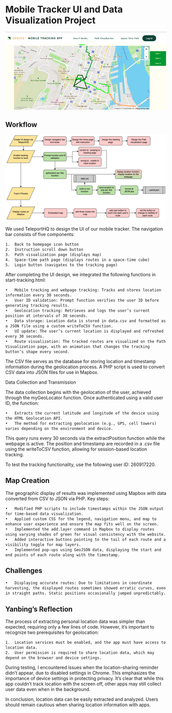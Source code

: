 # Mobile Tracker UI and Data Visualization Project

![UserInterface](https://github.com/esstherc/mobile-tracking-web-app/blob/main/images/user-interface-2.png)
## Workflow
![Flowchart](https://github.com/esstherc/mobile-tracking-web-app/blob/main/images/Flowchart.jpg)

We used TeleportHQ to design the UI of our mobile tracker. The navigation bar consists of five components:

	1.	Back to homepage icon button
	2.	Instruction scroll down button
	3.	Path visualization page (displays map)
	4.	Space-time path page (displays routes in a space-time cube)
	5.	Login button (navigates to the tracking page)

After completing the UI design, we integrated the following functions in start-tracking.html:

	•	Mobile tracking and webpage tracking: Tracks and stores location information every 30 seconds.
	•	User ID validation: Prompt function verifies the user ID before generating tracking results.
	•	Geolocation tracking: Retrieves and logs the user’s current position at intervals of 30 seconds.
	•	Data storage: Location data is stored in data.csv and formatted as a JSON file using a custom writeToCSV function.
	•	UI update: The user’s current location is displayed and refreshed every 30 seconds.
	•	Route visualization: The tracked routes are visualized on the Path Visualization page, with an animation that changes the tracking button’s shape every second.

The CSV file serves as the database for storing location and timestamp information during the geolocation process. A PHP script is used to convert CSV data into JSON files for use in Mapbox.

Data Collection and Transmission

The data collection begins with the geolocation of the user, achieved through the myGeoLocator function. Once authenticated using a valid user ID, the function:

	•	Extracts the current latitude and longitude of the device using the HTML Geolocation API.
	•	The method for extracting geolocation (e.g., GPS, cell towers) varies depending on the environment and device.

This query runs every 30 seconds via the extractPosition function while the webpage is active. The position and timestamp are recorded in a .csv file using the writeToCSV function, allowing for session-based location tracking.

To test the tracking functionality, use the following user ID: 260917220.

## Map Creation

The geographic display of results was implemented using Mapbox with data converted from CSV to JSON via PHP. Key steps:

	•	Modified PHP scripts to include timestamps within the JSON output for time-based data visualization.
	•	Applied custom CSS for the legend, navigation menu, and map to enhance user experience and ensure the map fits well on the screen.
	•	Implemented the add.layer command in Mapbox to display routes using varying shades of green for visual consistency with the website.
	•	Added interactive buttons pointing to the tail of each route and a visibility toggle for map layers.
	•	Implemented pop-ups using GeoJSON data, displaying the start and end points of each route along with the timestamp.

## Challenges

	•	Displaying accurate routes: Due to limitations in coordinate harvesting, the displayed routes sometimes showed erratic curves, even in straight paths. Static positions occasionally jumped unpredictably.

## Yanbing’s Reflection

The process of extracting personal location data was simpler than expected, requiring only a few lines of code. However, it’s important to recognize two prerequisites for geolocation:

	1.	Location services must be enabled, and the app must have access to location data.
	2.	User permission is required to share location data, which may depend on the browser and device settings.

During testing, I encountered issues when the location-sharing reminder didn’t appear, due to disabled settings in Chrome. This emphasizes the importance of device settings in protecting privacy. It’s clear that while this app couldn’t track location with the screen off, other apps may still collect user data even when in the background.

In conclusion, location data can be easily extracted and analyzed. Users should remain cautious when sharing location information with apps.
